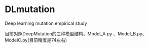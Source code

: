# DLmutation
Deep learning mutation empirical study


目前对照DeepMutation的三种模型结构，Model_A.py 、Model_B.py、 ModelC.py(目前精度是74左右)    

